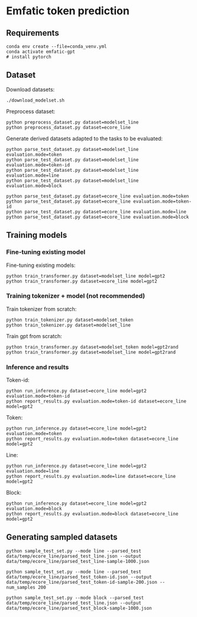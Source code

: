 # Emfatic token prediction

## Requirements
```shell
conda env create --file=conda_venv.yml
conda activate emfatic-gpt
# install pytorch
```

## Dataset
Download datasets:
```shell
./download_modelset.sh
```

Preprocess dataset:
```shell
python preprocess_dataset.py dataset=modelset_line
python preprocess_dataset.py dataset=ecore_line
```

Generate derived datasets adapted to the tasks to be evaluated:
```shell
python parse_test_dataset.py dataset=modelset_line evaluation.mode=token
python parse_test_dataset.py dataset=modelset_line evaluation.mode=token-id
python parse_test_dataset.py dataset=modelset_line evaluation.mode=line
python parse_test_dataset.py dataset=modelset_line evaluation.mode=block

python parse_test_dataset.py dataset=ecore_line evaluation.mode=token
python parse_test_dataset.py dataset=ecore_line evaluation.mode=token-id
python parse_test_dataset.py dataset=ecore_line evaluation.mode=line
python parse_test_dataset.py dataset=ecore_line evaluation.mode=block
```


## Training models

### Fine-tuning existing model

Fine-tuning existing models:
```shell
python train_transformer.py dataset=modelset_line model=gpt2
python train_transformer.py dataset=ecore_line model=gpt2
```

### Training tokenizer + model (not recommended)

Train tokenizer from scratch:
```shell
python train_tokenizer.py dataset=modelset_token
python train_tokenizer.py dataset=modelset_line
```

Train gpt from scratch:
```shell
python train_transformer.py dataset=modelset_token model=gpt2rand
python train_transformer.py dataset=modelset_line model=gpt2rand
```


### Inference and results

Token-id:
```shell
python run_inference.py dataset=ecore_line model=gpt2 evaluation.mode=token-id
python report_results.py evaluation.mode=token-id dataset=ecore_line model=gpt2
```

Token:
```shell
python run_inference.py dataset=ecore_line model=gpt2 evaluation.mode=token
python report_results.py evaluation.mode=token dataset=ecore_line model=gpt2
```

Line:
```shell
python run_inference.py dataset=ecore_line model=gpt2 evaluation.mode=line
python report_results.py evaluation.mode=line dataset=ecore_line model=gpt2
```

Block:
```shell
python run_inference.py dataset=ecore_line model=gpt2 evaluation.mode=block
python report_results.py evaluation.mode=block dataset=ecore_line model=gpt2
```

## Generating sampled datasets

```
python sample_test_set.py --mode line --parsed_test data/temp/ecore_line/parsed_test_line.json --output data/temp/ecore_line/parsed_test_line-sample-1000.json

python sample_test_set.py --mode line --parsed_test data/temp/ecore_line/parsed_test_token-id.json --output data/temp/ecore_line/parsed_test_token-id-sample-200.json --num_samples 200

python sample_test_set.py --mode block --parsed_test data/temp/ecore_line/parsed_test_line.json --output data/temp/ecore_line/parsed_test_block-sample-1000.json
```	    